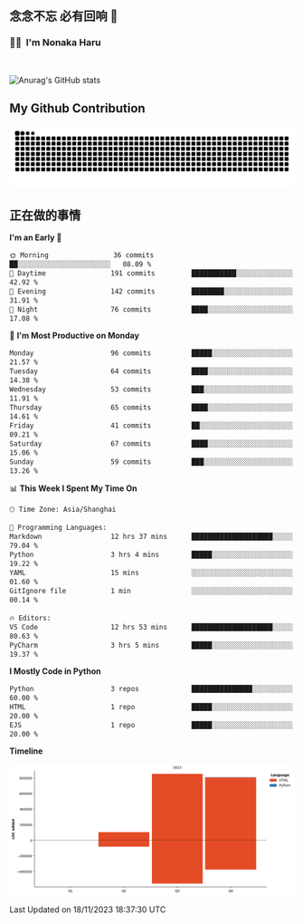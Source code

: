 ## 念念不忘 必有回响  👋
### 👨‍🔧&nbsp;&nbsp;I'm Nonaka Haru

<br>

![Anurag's GitHub stats](https://github-readme-stats.vercel.app/api?username=abinzzz&count_private=true&show_icons=true&theme=tokyonight)


## My Github Contribution
![](https://github.com/abinzzz/abinzzz/blob/output/github-contribution-grid-snake.svg)

## 正在做的事情

<!--START_SECTION:waka-->
**I'm an Early 🐤** 

```text
🌞 Morning                36 commits          ██░░░░░░░░░░░░░░░░░░░░░░░   08.09 % 
🌆 Daytime                191 commits         ███████████░░░░░░░░░░░░░░   42.92 % 
🌃 Evening                142 commits         ████████░░░░░░░░░░░░░░░░░   31.91 % 
🌙 Night                  76 commits          ████░░░░░░░░░░░░░░░░░░░░░   17.08 % 
```
📅 **I'm Most Productive on Monday** 

```text
Monday                   96 commits          █████░░░░░░░░░░░░░░░░░░░░   21.57 % 
Tuesday                  64 commits          ████░░░░░░░░░░░░░░░░░░░░░   14.38 % 
Wednesday                53 commits          ███░░░░░░░░░░░░░░░░░░░░░░   11.91 % 
Thursday                 65 commits          ████░░░░░░░░░░░░░░░░░░░░░   14.61 % 
Friday                   41 commits          ██░░░░░░░░░░░░░░░░░░░░░░░   09.21 % 
Saturday                 67 commits          ████░░░░░░░░░░░░░░░░░░░░░   15.06 % 
Sunday                   59 commits          ███░░░░░░░░░░░░░░░░░░░░░░   13.26 % 
```


📊 **This Week I Spent My Time On** 

```text
🕑︎ Time Zone: Asia/Shanghai

💬 Programming Languages: 
Markdown                 12 hrs 37 mins      ████████████████████░░░░░   79.04 % 
Python                   3 hrs 4 mins        █████░░░░░░░░░░░░░░░░░░░░   19.22 % 
YAML                     15 mins             ░░░░░░░░░░░░░░░░░░░░░░░░░   01.60 % 
GitIgnore file           1 min               ░░░░░░░░░░░░░░░░░░░░░░░░░   00.14 % 

🔥 Editors: 
VS Code                  12 hrs 53 mins      ████████████████████░░░░░   80.63 % 
PyCharm                  3 hrs 5 mins        █████░░░░░░░░░░░░░░░░░░░░   19.37 % 
```

**I Mostly Code in Python** 

```text
Python                   3 repos             ███████████████░░░░░░░░░░   60.00 % 
HTML                     1 repo              █████░░░░░░░░░░░░░░░░░░░░   20.00 % 
EJS                      1 repo              █████░░░░░░░░░░░░░░░░░░░░   20.00 % 
```



**Timeline**

![Lines of Code chart](https://raw.githubusercontent.com/abinzzz/abinzzz/main/assets/bar_graph.png)


 Last Updated on 18/11/2023 18:37:30 UTC
<!--END_SECTION:waka-->


